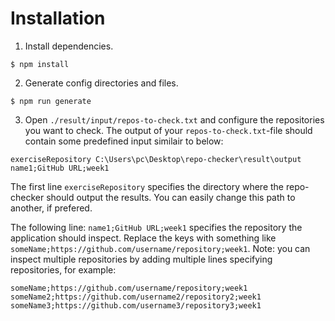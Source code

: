 # Installation
1. Install dependencies.
```
$ npm install
```
2. Generate config directories and files.
```
$ npm run generate
```
3. Open `./result/input/repos-to-check.txt` and configure the repositories you want to check.
The output of your `repos-to-check.txt`-file should contain some predefined input similair to below:
```
exerciseRepository C:\Users\pc\Desktop\repo-checker\result\output
name1;GitHub URL;week1
```
The first line `exerciseRepository` specifies the directory where the repo-checker should output the results. You can easily change this path to another, if prefered.

The following line: `name1;GitHub URL;week1` specifies the repository the application should inspect. Replace the keys with something like `someName;https://github.com/username/repository;week1`. Note: you can inspect multiple repositories by adding multiple lines specifying repositories, for example:
```
someName;https://github.com/username/repository;week1
someName2;https://github.com/username2/repository2;week1
someName3;https://github.com/username3/repository3;week1
```